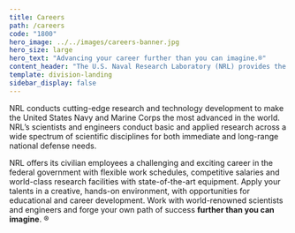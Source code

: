 ```yaml
---
title: Careers
path: /careers
code: "1800"
hero_image: ../../images/careers-banner.jpg
hero_size: large
hero_text: "Advancing your career further than you can imagine.®"
content_header: "The U.S. Naval Research Laboratory (NRL) provides the advanced scientific capabilities required to bolster our country's position of global naval leadership. Here, in an environment where the nation's best scientists and engineers are inspired to pursue their passion, everyone is focused on research that yields immediate and long-range applications in the defense of the United States."
template: division-landing
sidebar_display: false
---
```

NRL conducts cutting-edge research and technology development to make the United States Navy and Marine Corps the most advanced in the world. NRL’s scientists and engineers conduct basic and applied research across a wide spectrum of scientific disciplines for both immediate and long-range national defense needs.

NRL offers its civilian employees a challenging and exciting career in the federal government with flexible work schedules, competitive salaries and world-class research facilities with state-of-the-art equipment. Apply your talents in a creative, hands-on environment, with opportunities for educational and career development. Work with world-renowned scientists and engineers and forge your own path of success **further than you can imagine**. ®
